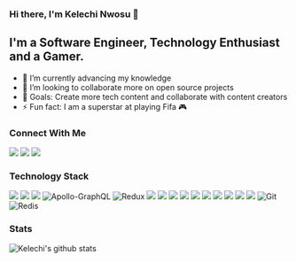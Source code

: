 ### Hi there, I'm Kelechi Nwosu 👋

## I'm a Software Engineer, Technology Enthusiast and a Gamer.

- 🔭 I’m currently advancing my knowledge
- 👯 I’m looking to collaborate more on open source projects
- 🎯 Goals: Create more tech content and collaborate with content creators 
- ⚡ Fun fact: I am a superstar at playing Fifa 🎮

### Connect With Me

[<img src="https://img.shields.io/badge/linkedin-%230077B5.svg?&style=for-the-badge&logo=linkedin&logoColor=white" />](https://www.linkedin.com/in/kelechi-link/)       [<img src="https://img.shields.io/badge/twitter-%231DA1F2.svg?&style=for-the-badge&logo=twitter&logoColor=white" />](https://twitter.com/kelechsky)  [<img src="https://img.shields.io/badge/medium-%2312100E.svg?&style=for-the-badge&logo=medium&logoColor=white" />](https://medium.com/@kelechsky)

### Technology Stack
<img src="https://img.shields.io/badge/javascript%20-%23323330.svg?&style=for-the-badge&logo=javascript&logoColor=%23F7DF1E" />   <img src="https://img.shields.io/badge/node.js%20-%2343853D.svg?&style=for-the-badge&logo=node.js&logoColor=white" />   <img src="https://img.shields.io/badge/react%20-%2320232a.svg?&style=for-the-badge&logo=react&logoColor=%2361DAFB" /> <img alt="Apollo-GraphQL" src="https://img.shields.io/badge/-ApolloGraphQL-311C87?style=for-the-badge&logo=apollo-graphql"/> <img alt="Redux" src="https://img.shields.io/badge/redux-%23593d88.svg?style=for-the-badge&logo=redux&logoColor=white"/>  <img src="https://img.shields.io/badge/express.js%20-%23404d59.svg?&style=for-the-badge" />   <img src="https://img.shields.io/badge/css3%20-%231572B6.svg?&style=for-the-badge&logo=css3&logoColor=white" />   <img src="https://img.shields.io/badge/typescript%20-%23007ACC.svg?&style=for-the-badge&logo=typescript&logoColor=white" />   <img src="https://img.shields.io/badge/react_native%20-%2320232a.svg?&style=for-the-badge&logo=react&logoColor=%2361DAFB" />   <img src="https://img.shields.io/badge/html5%20-%23E34F26.svg?&style=for-the-badge&logo=html5&logoColor=white" />   <img src="https://img.shields.io/badge/sass%20-%23CC6699.svg?&style=for-the-badge&logo=sass&logoColor=white" />   <img src="https://img.shields.io/badge/mysql-%2300f.svg?&style=for-the-badge&logo=mysql&logoColor=white" />   <img src="https://img.shields.io/badge/postgres-%23316192.svg?&style=for-the-badge&logo=postgresql&logoColor=white" />   <img src="https://img.shields.io/badge/MongoDB-%234ea94b.svg?&style=for-the-badge&logo=mongodb&logoColor=white" />   <img src="https://img.shields.io/badge/Amazon%20AWS-%23232F3E?logo=amazon-aws&logoColor=white&style=for-the-badge" /> <img alt="Git" src="https://img.shields.io/badge/git-%23F05033.svg?style=for-the-badge&logo=git&logoColor=white"/> <img alt="Redis" src="https://img.shields.io/badge/redis-%23DD0031.svg?style=for-the-badge&logo=redis&logoColor=white"/>

### Stats
![Kelechi's github stats](https://github-readme-stats.vercel.app/api?username=klexzi&count_private=true&hide=contribs,issues,prs&show_icons=true&theme=radical)


<!--
**klexzi/klexzi** is a ✨ _special_ ✨ repository because its `README.md` (this file) appears on your GitHub profile.

### Top Languages
![Top Langs](https://github-readme-stats.vercel.app/api/top-langs/?username=klexzi)

Here are some ideas to get you started:

- 🔭 I’m currently working on ...
- 🌱 I’m currently learning ...
- 👯 I’m looking to collaborate on ...
- 🤔 I’m looking for help with ...
- 💬 Ask me about ...
- 📫 How to reach me: ...
- 😄 Pronouns: ...
- ⚡ Fun fact: ...
-->
